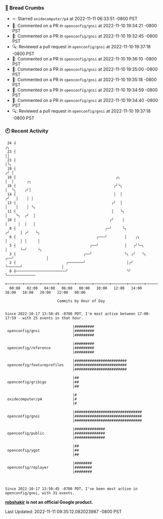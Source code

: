 ### 🍞 Bread Crumbs

 * ⭐️: Starred `oxidecomputer/p4` at 2022-11-11 06:33:51 -0800 PST
 * 💬: Commented on a PR in  `openconfig/gnsi` at 2022-11-10 19:34:21 -0800 PST
 * 💬: Commented on a PR in  `openconfig/gnsi` at 2022-11-10 19:32:45 -0800 PST
 * 🔍: Reviewed a pull request in  `openconfig/gnsi` at 2022-11-10 19:37:18 -0800 PST
 * 💬: Commented on a PR in  `openconfig/gnsi` at 2022-11-10 19:36:10 -0800 PST
 * 💬: Commented on a PR in  `openconfig/gnsi` at 2022-11-10 19:35:00 -0800 PST
 * 💬: Commented on a PR in  `openconfig/gnsi` at 2022-11-10 19:35:18 -0800 PST
 * 💬: Commented on a PR in  `openconfig/gnsi` at 2022-11-10 19:34:59 -0800 PST
 * 💬: Commented on a PR in  `openconfig/gnsi` at 2022-11-10 19:34:40 -0800 PST
 * 🔍: Reviewed a pull request in  `openconfig/gnsi` at 2022-11-10 19:37:18 -0800 PST

### 🕘 Recent Activity
```
 24 ┼                                                                        ╭╮
 23 ┤                                                                        ││
 21 ┤                                                                        │╰╮
 19 ┤                                                                       ╭╯ │
 18 ┤                                              ╭╮                       │  │      ╭╮
 16 ┤                                             ╭╯╰╮                      │  ╰╮    ╭╯│
 14 ┤                                             │  │                     ╭╯   │    │ │
 13 ┤                                            ╭╯  │                     │    │    │ ╰╮
 11 ┤                                            │   ╰╮                    │    ╰╮  ╭╯  │
 10 ┤                                           ╭╯    │                    │     │  │   │
  8 ┤                                         ╭─╯     ╰╮                  ╭╯     │ ╭╯   ╰╮
  6 ┤                                     ╭───╯        │    ╭╮            │      │ │     │
  5 ┤                                  ╭──╯            │   ╭╯╰─╮          │      ╰─╯     ╰╮
  3 ┤                               ╭──╯               ╰╮ ╭╯   ╰╮      ╭──╯               │
  2 ┤                       ╭───────╯                   │╭╯     ╰──────╯                  │
  0 ┼───────────────────────╯                           ╰╯                                ╰─────────────
    +───────+───────+───────+───────+───────+───────+───────+───────+───────+───────+───────+───────+────
  00:00   02:00   04:00   06:00   08:00   10:00   12:00   14:00   16:00   18:00   20:00   22:00   00:00   

						Commits by Hour of Day


Since 2022-10-17 13:50:45 -0700 PDT, I'm most active between 17:00-17:59 - with 25 events in that hour.

```



```
                               |#########
 openconfig/gnsi               |#########
                               |#########

                               |#########
 openconfig/reference          |#########
                               |#########

                               |########################
 openconfig/featureprofiles    |########################
                               |########################

                               |##
 openconfig/gribigo            |##
                               |##

                               |#
 oxidecomputer/p4              |#
                               |#

                               |###############################
 openconfig/gnoi               |###############################
                               |###############################

                               |##############
 openconfig/public             |##############
                               |##############

                               |##
 openconfig/ygot               |##
                               |##

                               |########
 openconfig/replayer           |########
                               |########



Since 2022-10-17 13:50:45 -0700 PDT, I've been most active in openconfig/gnoi, with 31 events.

```
**[robshakir](mailto:robjs@google.com) is not an official Google product.**  


Last Updated: 2022-11-11 09:35:12.082023987 -0800 PST
